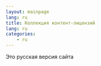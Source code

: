```yaml
---
layout: mainpage
lang: ru
title: Коллекция контент-лицензий
lang: ru
categories:
    - ru
---
```

Это русская версия сайта